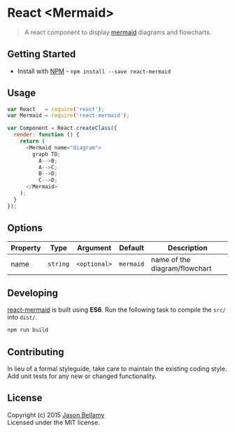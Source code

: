 # React &lt;Mermaid&gt;

> A react component to display [mermaid](https://github.com/knsv/mermaid) diagrams and flowcharts.


## Getting Started

- Install with [NPM](https://www.npmjs.org/) - `npm install --save react-mermaid`


## Usage

```javascript
var React   = require('react');
var Mermaid = require('react-mermaid');

var Component = React.createClass({
  render: function () {
    return (
      <Mermaid name="diagram">
        graph TD;
          A-->B;
          A-->C;
          B-->D;
          C-->D;
      </Mermaid>
    );
  }
});
```


## Options


Property | Type     | Argument     | Default   | Description
---------|----------|--------------|-----------|------------
name     | `string` | `<optional>` | `mermaid` | name of the diagram/flowchart


## Developing

[react-mermaid](https://github.com/jasonbellamy/react-mermaid) is built using **ES6**. Run the following task to compile the `src/` into `dist/`.

```bash
npm run build
```


## Contributing
In lieu of a formal styleguide, take care to maintain the existing coding style. Add unit tests for any new or changed functionality.


## License
Copyright (c) 2015 [Jason Bellamy ](http://jasonbellamy.com)  
Licensed under the MIT license.
